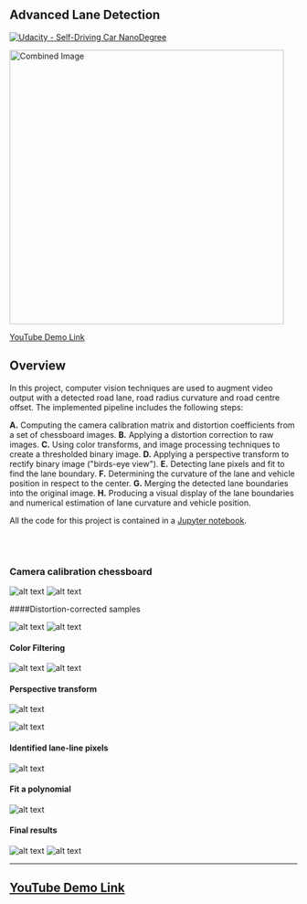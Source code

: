 ## Advanced Lane Detection
[![Udacity - Self-Driving Car NanoDegree](https://s3.amazonaws.com/udacity-sdc/github/shield-carnd.svg)](http://www.udacity.com/drive)

<img src="imgs/logo.jpg" width="480" alt="Combined Image" />

 [YouTube Demo Link](https://youtu.be/VM2cVMHziPY)
 

Overview
---


In this project, computer vision techniques are used to  augment video output with a detected road lane, road radius curvature and road centre offset. The implemented pipeline includes the following steps:

**A.** Computing the camera calibration matrix and distortion coefficients from a set of chessboard images.
**B.** Applying a distortion correction to raw images.
**C.** Using color transforms, and image processing techniques to create a thresholded binary image.
**D.** Applying a perspective transform to rectify binary image ("birds-eye view").
**E.** Detecting lane pixels and fit to find the lane boundary.
**F.** Determining the curvature of the lane and vehicle position in respect to the center.
**G.** Merging the detected lane boundaries into the original image.
**H.** Producing a visual display of the lane boundaries and numerical estimation of lane curvature and vehicle position.

[//]: # (Image References)

[image1]: ./imgs/cheseCorected01.png   "Undistorted ChessBoard"
[image2]: ./imgs/cheseCorected02.png   "Undistorted ChessBoard2"
[image3]: ./imgs/test_imgCorrected.png   "Undistorted Test Image"
[image4]: ./imgs/test_imgCorrected2.png   "Undistorted Test Image"
[image5]: ./imgs/thr01.png   "Thresholding Example 01"
[image6]: ./imgs/thr02.png   "Thresholding Example 02"
[image7]: ./imgs/thr03.png   "Thresholding Example 03"
[image8]: ./imgs/trans.png   "Bird Eye View"
[image9]: ./imgs/eye_th.png   "Bird Eye View Threshold"
[image10]: ./imgs/slidingWindow.png   "Sliding window result"
[image11]: ./imgs/searchMargin.png   "searchMargin result"
[image12]: ./imgs/logo.jpg  "result01"
[image13]: ./imgs/logo.jpg  "result01"



All the code for this project is contained in a [Jupyter notebook](./AdvanceLaneDetection.ipynb). 

<br></br>
### Camera calibration chessboard

![alt text][image1]
![alt text][image2]


####Distortion-corrected samples



![alt text][image3]
![alt text][image4]


#### Color Filtering

![alt text][image5]
![alt text][image6]


#### Perspective transform
 ![alt text][image8]

![alt text][image9]

#### Identified lane-line pixels 


![alt text][image10]

#### Fit a polynomial
 
![alt text][image11]

#### Final results
![alt text][image12]
![alt text][image13]

---


 [YouTube Demo Link](https://youtu.be/VM2cVMHziPY)
---



